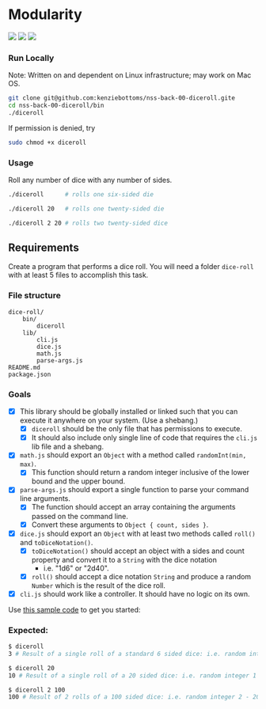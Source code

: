 # Modularity

![](https://img.shields.io/badge/modularity-node-green.svg)
![](https://img.shields.io/badge/mvp-working-green.svg)
![](https://img.shields.io/badge/testing-chai+mocha-a40802.svg)

### Run Locally

Note: Written on and dependent on Linux infrastructure; may work on Mac OS.

```bash
git clone git@github.com:kenziebottoms/nss-back-00-diceroll.gite
cd nss-back-00-diceroll/bin
./diceroll
```
If permission is denied, try
```bash
sudo chmod +x diceroll 
```

### Usage

Roll any number of dice with any number of sides.

```bash
./diceroll      # rolls one six-sided die
```

```bash
./diceroll 20   # rolls one twenty-sided die
```

```bash
./diceroll 2 20 # rolls two twenty-sided dice
```

## Requirements

Create a program that performs a dice roll. You will need a folder `dice-roll` with at least 5 files to accomplish this task.

### File structure

```
dice-roll/
    bin/
        diceroll
    lib/
        cli.js
        dice.js
        math.js
        parse-args.js
README.md
package.json
```

### Goals

- [x] This library should be globally installed or linked such that you can execute it anywhere on your system. (Use a shebang.)
    - [x] `diceroll` should be the only file that has permissions to execute.
    - [x] It should also include only single line of code that requires the `cli.js` lib file and a shebang.
- [x] `math.js` should export an `Object` with a method called `randomInt(min, max)`.
    - [x] This function should return a random integer inclusive of the lower bound and the upper bound.
- [x] `parse-args.js` should export a single function to parse your command line arguments. 
    - [x] The function should accept an array containing the arguments passed on the command line.
    - [x] Convert these arguments to `Object { count, sides }`.
- [x] `dice.js` should export an `Object` with at least two methods called `roll()` and `toDiceNotation()`.
    - [x] `toDiceNotation()` should accept an object with a sides and count property and convert it to a `String` with the dice notation
        - i.e. "1d6" or "2d40". 
    - [x] `roll()` should accept a dice notation `String` and produce a random `Number` which is the result of the dice roll.
- [x] `cli.js` should work like a controller. It should have no logic on its own.

Use [this sample code](sample.js) to get you started:

### Expected:

```bash
$ diceroll
3 # Result of a single roll of a standard 6 sided dice: i.e. random integer 1 - 6
```

```bash
$ diceroll 20
10 # Result of a single roll of a 20 sided dice: i.e. random integer 1 - 20
```

```bash
$ diceroll 2 100
100 # Result of 2 rolls of a 100 sided dice: i.e. random integer 2 - 200
```